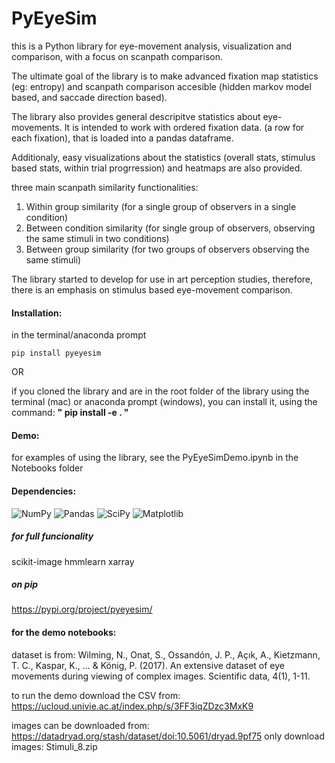 # PyEyeSim

this is a Python library for eye-movement analysis, visualization and comparison, with a focus on scanpath comparison.

The ultimate goal of the library is to make advanced fixation map statistics (eg: entropy) and scanpath comparison  accesible (hidden markov model based, and saccade direction based).

The library also provides general descripitve statistics about eye-movements. It is intended to work with ordered fixation data. (a row for each fixation), that is loaded into a pandas dataframe.   

Additionaly, easy visualizations about the statistics (overall stats, stimulus based stats, within trial progrression) and heatmaps are also provided. 

three main scanpath similarity functionalities:

1. Within group similarity  (for a single group of observers in a single condition)
2. Between condition similarity (for single group of observers, observing the same stimuli in two conditions)
3. Between group similarity (for two groups of observers observing the same stimuli)


The library started to develop for use in art perception studies, therefore, there is an emphasis on stimulus based eye-movement comparison.


#### Installation:
in the terminal/anaconda prompt

`pip install pyeyesim`

OR 

if you cloned the library and are in the root folder of the library using the terminal (mac) or anaconda prompt (windows), you can install it, using the command: 
**" pip install -e . "**


#### Demo:
for examples of using the library, see the PyEyeSimDemo.ipynb in the Notebooks folder


#### Dependencies:
![NumPy](https://img.shields.io/badge/numpy-%23013243.svg?style=for-the-badge&logo=numpy&logoColor=white)
![Pandas](https://img.shields.io/badge/pandas-%23150458.svg?style=for-the-badge&logo=pandas&logoColor=white) 
![SciPy](https://img.shields.io/badge/SciPy-%230C55A5.svg?style=for-the-badge&logo=scipy&logoColor=%white)
![Matplotlib](https://img.shields.io/badge/Matplotlib-%23ffffff.svg?style=for-the-badge&logo=Matplotlib&logoColor=black)

##### for full funcionality
  scikit-image
  hmmlearn
  xarray

##### on pip
https://pypi.org/project/pyeyesim/



#### for the demo notebooks:
dataset is from: 
Wilming, N., Onat, S., Ossandón, J. P., Açık, A., Kietzmann, T. C., Kaspar, K., ... & König, P. (2017). An extensive dataset of eye movements during viewing of complex images. Scientific data, 4(1), 1-11.

to run the demo download the CSV from:
https://ucloud.univie.ac.at/index.php/s/3FF3iqZDzc3MxK9

images can be downloaded from:
https://datadryad.org/stash/dataset/doi:10.5061/dryad.9pf75
only download images:  Stimuli_8.zip

